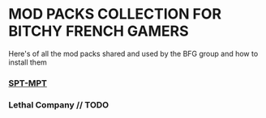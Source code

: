 # MOD PACKS COLLECTION FOR BITCHY FRENCH GAMERS
Here's of all the mod packs shared and used by the BFG group and how to install them

### [SPT-MPT](spt-mpt/README.md)

### Lethal Company // TODO
